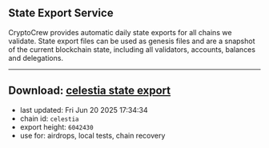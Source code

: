 ## State Export Service
CryptoCrew provides automatic daily state exports for all chains we validate. State export files can be used as genesis files and are a snapshot of the current blockchain state, including all validators, accounts, balances and delegations.

---
**Download: [celestia state export](https://dl-eu2.ccvalidators.com/SERVICE/celestia/celestia_export_6042430.json)**
---

- last updated: Fri Jun 20 2025 17:34:34
- chain id: `celestia`
- export height: `6042430`
- use for: airdrops, local tests, chain recovery
